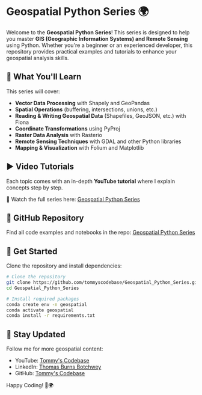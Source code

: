 # Geospatial Python Series 🌍

Welcome to the **Geospatial Python Series**! This series is designed to help you master **GIS (Geographic Information Systems) and Remote Sensing** using Python. Whether you're a beginner or an experienced developer, this repository provides practical examples and tutorials to enhance your geospatial analysis skills.

## 📌 What You'll Learn
This series will cover:
- **Vector Data Processing** with Shapely and GeoPandas
- **Spatial Operations** (buffering, intersections, unions, etc.)
- **Reading & Writing Geospatial Data** (Shapefiles, GeoJSON, etc.) with Fiona
- **Coordinate Transformations** using PyProj
- **Raster Data Analysis** with Rasterio
- **Remote Sensing Techniques** with GDAL and other Python libraries
- **Mapping & Visualization** with Folium and Matplotlib



## ▶️ Video Tutorials
Each topic comes with an in-depth **YouTube tutorial** where I explain concepts step by step.

🎥 Watch the full series here: [Geospatial Python Series](https://www.youtube.com/playlist?list=PLPBWT_CJ5QhLkM4sXXqvhzPyFz5-uo3By)

## 🔗 GitHub Repository
Find all code examples and notebooks in the repo: [Geospatial Python Series](https://github.com/tommyscodebase/Geospatial_Python_Series)

## 🚀 Get Started
Clone the repository and install dependencies:
```bash
# Clone the repository
git clone https://github.com/tommyscodebase/Geospatial_Python_Series.git
cd Geospatial_Python_Series

# Install required packages
conda create env -n geospatial
conda activate geospatial
conda install -r requirements.txt
```

## 📢 Stay Updated
Follow me for more geospatial content:
- YouTube: [Tommy's Codebase](https://www.youtube.com/@tommys_codebase)
- LinkedIn: [Thomas Burns Botchwey](https://www.linkedin.com/in/tbbotchwey)
- GitHub: [Tommy's Codebase](https://github.com/tommyscodebase/)


Happy Coding! 🚀🌍
